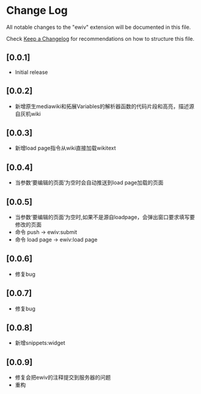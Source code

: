 # Change Log

All notable changes to the "ewiv" extension will be documented in this file.

Check [Keep a Changelog](http://keepachangelog.com/) for recommendations on how to structure this file.

## [0.0.1]

- Initial release

## [0.0.2]

- 新增原生mediawiki和拓展Variables的解析器函数的代码片段和高亮，描述源自灰机wiki

## [0.0.3]

- 新增load page指令从wiki直接加载wikitext

## [0.0.4]

- 当参数‘要编辑的页面’为空时会自动推送到load page加载的页面

## [0.0.5]

- 当参数‘要编辑的页面’为空时,如果不是源自loadpage，会弹出窗口要求填写要修改的页面
- 命令  push        ->  ewiv:submit
- 命令  load page   ->  ewiv:load page

## [0.0.6]

- 修复bug

## [0.0.7]

- 修复bug

## [0.0.8]

- 新增snippets:widget

## [0.0.9]

- 修复会把ewiv的注释提交到服务器的问题
- 重构